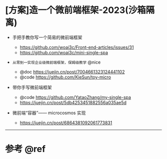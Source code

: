 # [方案]造一个微前端框架-2023(沙箱隔离)

- 手把手教你写一个简易的微前端框架
  - https://github.com/woai3c/Front-end-articles/issues/31
  - https://github.com/woai3c/mini-single-spa

- `从零到一实现企业级微前端框架，保姆级教学` @nice
  - @doc https://juejin.cn/post/7004661323124441102
  - @code https://github.com/KieSun/toy-micro

- 带你手写微前端框架
    - @code https://github.com/YataoZhang/my-single-spa
    - https://juejin.cn/post/5db4253451882556a035ae5d

- 微前端“容器”—— microcosmos 实现
  - https://juejin.cn/post/6864381092061773831

---

# 参考 @ref